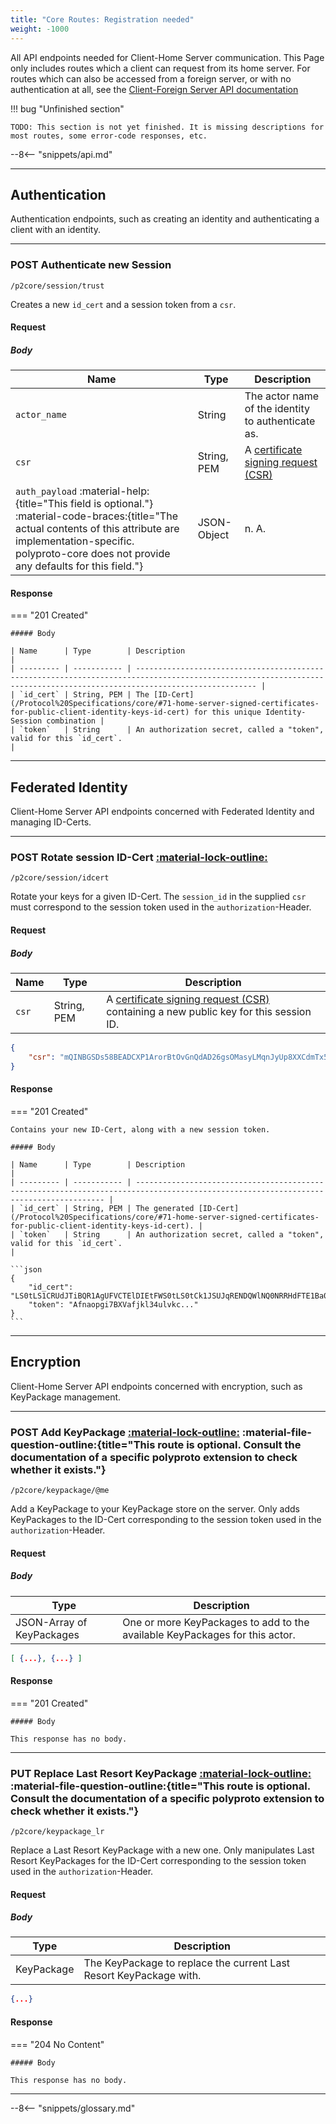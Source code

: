 ```yaml
---
title: "Core Routes: Registration needed"
weight: -1000
---
```


All API endpoints needed for Client-Home Server communication.
This Page only includes routes which a client can request from its home server. For routes which
can also be accessed from a foreign server, or with no authentication at all, see the
[Client-Foreign Server API documentation](../Client-Foreign%20Server%20API/index.md)

!!! bug "Unfinished section"

    TODO: This section is not yet finished. It is missing descriptions for most routes, some error-code responses, etc.

--8<-- "snippets/api.md"

---

## <span class="group-h">Authentication</span>

Authentication endpoints, such as creating an identity and authenticating a client with an identity.

---

### <span class="request-h"><span class="request request-post">POST</span> Authenticate new Session</span>

`/p2core/session/trust`

Creates a new `id_cert` and a session token from a `csr`.

#### Request

##### Body

| Name                                                                                                                                                                                                                            | Type           | Description                                                                                                                         |
| ------------------------------------------------------------------------------------------------------------------------------------------------------------------------------------------------------------------------------- | -------------- | ----------------------------------------------------------------------------------------------------------------------------------- |
| `actor_name`                                                                                                                                                                                                                      | String         | The actor name of the identity to authenticate as.                                                                                       |
| `csr`                                                                                                                                                                                                                           | String, PEM | A [certificate signing request (CSR)](/Protocol%20Specifications/core/#71-home-server-signed-certificates-for-public-client-identity-keys-id-cert) |                                                                                                  |
| `auth_payload` :material-help:{title="This field is optional."} :material-code-braces:{title="The actual contents of this attribute are implementation-specific. polyproto-core does not provide any defaults for this field."} | JSON-Object    | n. A.                                                                                                                                |

#### Response

=== "201 Created"

    ##### Body

    | Name      | Type        | Description                                                                                                                                                             |
    | --------- | ----------- | ----------------------------------------------------------------------------------------------------------------------------------------------------------------------- |
    | `id_cert` | String, PEM | The [ID-Cert](/Protocol%20Specifications/core/#71-home-server-signed-certificates-for-public-client-identity-keys-id-cert) for this unique Identity-Session combination |
    | `token`   | String      | An authorization secret, called a "token", valid for this `id_cert`.                                                                                                    |

---

## <span class="group-h">Federated Identity</span>

Client-Home Server API endpoints concerned with Federated Identity and managing ID-Certs.

---

### <span class="request-h"><span class="request request-post">POST</span> Rotate session ID-Cert [:material-lock-outline:](#authorization "Authorization required")</span>

`/p2core/session/idcert`

Rotate your keys for a given ID-Cert. The `session_id` in the supplied `csr` must correspond to the
session token used in the `authorization`-Header.

#### Request

##### Body

| Name  | Type        | Description                                                                                                                                                                                         |
| ----- | ----------- | --------------------------------------------------------------------------------------------------------------------------------------------------------------------------------------------------- |
| `csr` | String, PEM | A [certificate signing request (CSR)](/Protocol%20Specifications/core/#71-home-server-signed-certificates-for-public-client-identity-keys-id-cert) containing a new public key for this session ID. |

```json
{
    "csr": "mQINBGSDs58BEADCXP1ArorBtOvGnQdAD26gsOMasyLMqnJyUp8XXCdmTx5..."
}
```

#### Response

=== "201 Created"

    Contains your new ID-Cert, along with a new session token.

    ##### Body

    | Name      | Type        | Description                                                                                                                           |
    | --------- | ----------- | ------------------------------------------------------------------------------------------------------------------------------------- |
    | `id_cert` | String, PEM | The generated [ID-Cert](/Protocol%20Specifications/core/#71-home-server-signed-certificates-for-public-client-identity-keys-id-cert). |
    | `token`   | String      | An authorization secret, called a "token", valid for this `id_cert`.                                                                  |

    ```json
    { 
        "id_cert": "LS0tLS1CRUdJTiBQR1AgUFVCTElDIEtFWS0tLS0tCk1JSUJqRENDQWlNQ0NRRHdFTE1Ba0dBMVVFQ2d3R2FWTnZiV0ZwYm...",
        "token": "Afnaopgi7BXVafjkl34ulvkc..."
    }
    ```

---

## <span class="group-h">Encryption</span>

Client-Home Server API endpoints concerned with encryption, such as KeyPackage management.

---

### <span class="request-h"><span class="request request-post">POST</span> Add KeyPackage [:material-lock-outline:](#authorization "Authorization required") :material-file-question-outline:{title="This route is optional. Consult the documentation of a specific polyproto extension to check whether it exists."}</span>

`/p2core/keypackage/@me`

Add a KeyPackage to your KeyPackage store on the server. Only adds KeyPackages to the ID-Cert corresponding
to the session token used in the `authorization`-Header.

#### Request

##### Body

| Type                      | Description                                                                |
| ------------------------- | -------------------------------------------------------------------------- |
| JSON-Array of KeyPackages | One or more KeyPackages to add to the available KeyPackages for this actor. |

```json
[ {...}, {...} ]
```

#### Response

=== "201 Created"

    ##### Body

    This response has no body.

---

### <span class="request-h"><span class="request request-put">PUT</span> Replace Last Resort KeyPackage [:material-lock-outline:](#authorization "Authorization required") :material-file-question-outline:{title="This route is optional. Consult the documentation of a specific polyproto extension to check whether it exists."}</span>

`/p2core/keypackage_lr`

Replace a Last Resort KeyPackage with a new one. Only manipulates Last Resort KeyPackages for the ID-Cert
corresponding to the session token used in the `authorization`-Header.

#### Request

##### Body

| Type       | Description                                                        |
| ---------- | ------------------------------------------------------------------ |
| KeyPackage | The KeyPackage to replace the current Last Resort KeyPackage with. |

```json
{...}
```

#### Response

=== "204 No Content"

    ##### Body

    This response has no body.

---

--8<-- "snippets/glossary.md"
